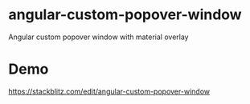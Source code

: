 # angular-custom-popover-window
Angular custom popover window with material overlay

# Demo
https://stackblitz.com/edit/angular-custom-popover-window
